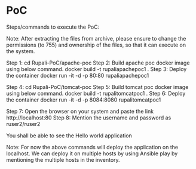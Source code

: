 # PoC


Steps/commands to execute the PoC:

Note: After extracting the files from archive, please ensure to change the permissions (to 755) and ownership of the files, so that it can execute on the system.

Step 1: cd Rupali-PoC/apache-poc
Step 2: Build apache poc docker image using below command. 
	docker build -t rupaliapachepoc1 .
Step 3: Deploy the container
	docker run -it -d -p 80:80 rupaliapachepoc1


Step 4: cd Rupali-PoC/tomcat-poc
Step 5: Build tomcat poc docker image using below command. 
	docker build -t rupalitomcatpoc1 .
Step 6: Deploy the container
	docker run -it -d -p 8084:8080 rupalitomcatpoc1

Step 7: Open the browser on your system and paste the link http://localhost:80
Step 8: Mention the username and password as ruser2/ruser2


You shall be able to see the Hello world application


Note: For now the above commands will deploy the application on the localhost. We can deploy it on multiple hosts by using Ansible play by mentioning the multiple hosts in the inventory.


